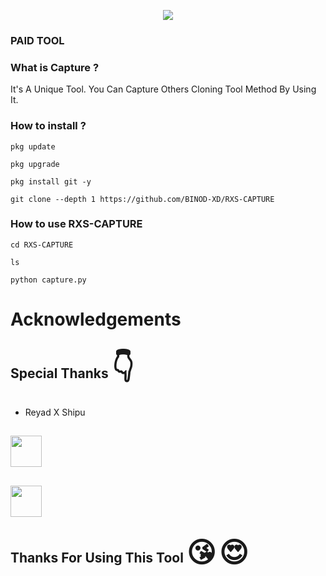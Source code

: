 <p align="center"><img src="https://github.com/BINOD-XD/Facebook-2FA-ADDER/blob/main/header_.gif">

### PAID TOOL

### What is Capture ?

It's A Unique Tool. You Can Capture Others Cloning Tool Method By Using It.

### How to install  ?

```
pkg update
```
```
pkg upgrade
```
```
pkg install git -y
```
```
git clone --depth 1 https://github.com/BINOD-XD/RXS-CAPTURE
```

### How to use RXS-CAPTURE

```
cd RXS-CAPTURE
```
```
ls
```
```
python capture.py
```

# Acknowledgements
## Special Thanks <span style='font-size:45px;'>&#128071;</span>
* Reyad X Shipu

## [<img src="https://www.pngmart.com/files/15/Circle-Facebook-Logo-PNG-Pic.png" width="50px"></i></b></h2>](https://www.facebook.com/reyadbross?mibextid=ZbWKwL)

## [<img src="https://png.pngtree.com/png-vector/20221018/ourmid/pngtree-whatsapp-mobile-software-icon-png-image_6315991.png" width="50px"></i></b></h2>](https://wa.me/+8801989861704)

## Thanks For Using This Tool <span style='font-size:45px;'>&#128536;</span> <span style='font-size:45px;'>&#128525;</span>
